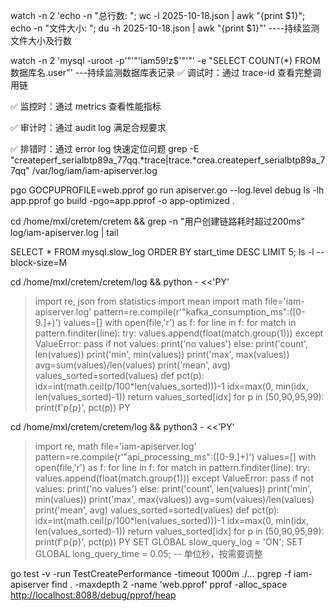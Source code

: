  watch -n 2 'echo -n "总行数: "; wc -l 2025-10-18.json | awk "{print \$1}"; echo -n "文件大小: "; du -h 2025-10-18.json | awk "{print \$1}"'
----持续监测文件大小及行数

watch -n 2 'mysql -uroot -p'"'"'iam59!z$'"'"' -e "SELECT COUNT(*) FROM 数据库名.user"'
---持续监测数据库表记录
✅ 调试时：通过 trace-id 查看完整调用链

✅ 监控时：通过 metrics 查看性能指标

✅ 审计时：通过 audit log 满足合规要求

✅ 排错时：通过 error log 快速定位问题
grep -E "createperf_serialbtp89a_77qq.*trace|trace.*crea.createperf_serialbtp89a_77qq" /var/log/iam/iam-apiserver.log

pgo
GOCPUPROFILE=web.pprof go run apiserver.go --log.level debug
ls -lh app.pprof
go build -pgo=app.pprof -o app-optimized .

cd /home/mxl/cretem/cretem && grep -n "用户创建链路耗时超过200ms" log/iam-apiserver.log | tail

SELECT * FROM mysql.slow_log ORDER BY start_time DESC LIMIT 5;
ls -l --block-size=M

cd /home/mxl/cretem/cretem/log && python - <<'PY'
> import re, json
> from statistics import mean
> import math
> file='iam-apiserver.log'
> pattern=re.compile(r'"kafka_consumption_ms":([0-9.]+)')
> values=[]
> with open(file,'r') as f:
> for line in f:
> for match in pattern.finditer(line):
> try:
> values.append(float(match.group(1)))
> except ValueError:
> pass
> if not values:
> print('no values')
> else:
> print('count', len(values))
> print('min', min(values))
> print('max', max(values))
> avg=sum(values)/len(values)
> print('mean', avg)
> values_sorted=sorted(values)
> def pct(p):
> idx=int(math.ceil(p/100*len(values_sorted)))-1
> idx=max(0, min(idx, len(values_sorted)-1))
> return values_sorted[idx]
> for p in (50,90,95,99):
> print(f'p{p}', pct(p))
> PY

cd /home/mxl/cretem/cretem/log && python3 - <<'PY'
> import re, math
> file='iam-apiserver.log'
> pattern=re.compile(r'"api_processing_ms":([0-9.]+)')
> values=[]
> with open(file,'r') as f:
> for line in f:
> for match in pattern.finditer(line):
> try:
> values.append(float(match.group(1)))
> except ValueError:
> pass
> if not values:
> print('no values')
> else:
> print('count', len(values))
> print('min', min(values))
> print('max', max(values))
> avg=sum(values)/len(values)
> print('mean', avg)
> values_sorted=sorted(values)
> def pct(p):
> idx=int(math.ceil(p/100*len(values_sorted)))-1
> idx=max(0, min(idx, len(values_sorted)-1))
> return values_sorted[idx]
> for p in (50,90,95,99):
> print(f'p{p}', pct(p))
> PY
SET GLOBAL slow_query_log = 'ON';
SET GLOBAL long_query_time = 0.05;  -- 单位秒，按需要调整

go test -v -run TestCreatePerformance -timeout 1000m ./...
pgrep -f iam-apiserver
find . -maxdepth 2 -name 'web.pprof'
pprof -alloc_space <http://localhost:8088/debug/pprof/heap>
